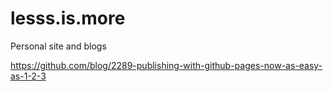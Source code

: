 # lesss.is.more
Personal site and blogs

https://github.com/blog/2289-publishing-with-github-pages-now-as-easy-as-1-2-3
